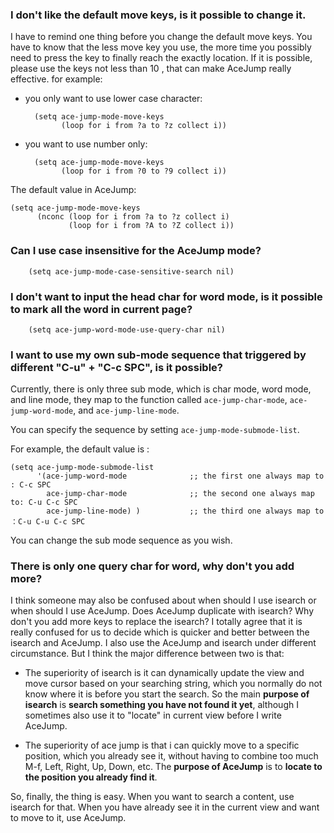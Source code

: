 ### I don't like the default move keys, is it possible to change it.
I have to remind one thing before you change the default move keys. You have to know that the less move key you use, the more time you possibly need to press the key to finally reach the exactly location. If it is possible, please use the keys not less than 10 , that can make AceJump really effective.
for example:

- you only want to use lower case character:

        (setq ace-jump-mode-move-keys
              (loop for i from ?a to ?z collect i))

- you want to use number only:

        (setq ace-jump-mode-move-keys
              (loop for i from ?0 to ?9 collect i))

The default value in AceJump:

    (setq ace-jump-mode-move-keys
          (nconc (loop for i from ?a to ?z collect i)
                 (loop for i from ?A to ?Z collect i))

### Can I use case insensitive for the AceJump mode?
        (setq ace-jump-mode-case-sensitive-search nil)

### I don't want to input the head char for word mode, is it possible to mark all the word in current page?
        (setq ace-jump-word-mode-use-query-char nil)

### I want to use my own sub-mode sequence that triggered by different "C-u" + "C-c SPC", is it possible?
Currently, there is only three sub mode, which is char mode, word mode, and line mode, they map to the function called `ace-jump-char-mode`, `ace-jump-word-mode`, and `ace-jump-line-mode`.

You can specify the sequence by setting `ace-jump-mode-submode-list`.

For example, the default value is :

    (setq ace-jump-mode-submode-list
          '(ace-jump-word-mode              ;; the first one always map to : C-c SPC
            ace-jump-char-mode              ;; the second one always map to: C-u C-c SPC            
            ace-jump-line-mode) )           ;; the third one always map to ：C-u C-u C-c SPC

You can change the sub mode sequence as you wish.

### There is only one query char for word, why don't you add more?
I think someone may also be confused about when should I use isearch or when should I use AceJump. Does AceJump duplicate with isearch? Why don't you add more keys to replace the isearch?
I totally agree that it is really confused for us to decide which is quicker and better between the isearch and AceJump. I also use the AceJump and isearch under different circumstance. But I think the major difference between two is that: 

- The superiority of isearch is it can dynamically update the view and move cursor based on your searching string, which you normally do not know where it is before you start the search. So the main **purpose of isearch** is **search something you have not found it yet**, although I sometimes also use it to "locate" in current view before I write AceJump.

- The superiority of ace jump is that i can quickly move to a specific position, which you already see it, without having to combine too much M-f, Left, Right, Up, Down, etc. The **purpose of AceJump** is to **locate to the position you already find it**.

So, finally, the thing is easy. When you want to search a content, use isearch for that. When you have already see it in the current view and want to move to it, use AceJump.
